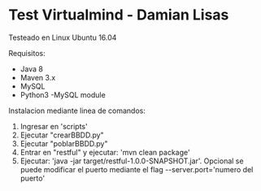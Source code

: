 # Test Virtualmind - Damian Lisas

Testeado en Linux Ubuntu 16.04

Requisitos:
  - Java 8
  - Maven 3.x
  - MySQL
  - Python3
    -MySQL module
    
Instalacion mediante linea de comandos:
  1. Ingresar en 'scripts'
  2. Ejecutar "crearBBDD.py"
  3. Ejecutar "poblarBBDD.py"
  4. Entrar en "restful" y ejecutar: 'mvn clean package'
  5. Ejecutar: 'java -jar target/restful-1.0.0-SNAPSHOT.jar'. Opcional se puede modificar el puerto mediante el flag --server.port='numero del puerto'
